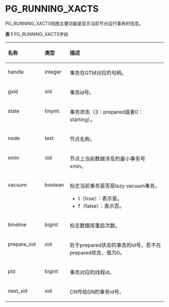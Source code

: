 # PG\_RUNNING\_XACTS<a name="ZH-CN_TOPIC_0000001151571796"></a>

PG\_RUNNING\_XACTS视图主要功能是显示当前节点运行事务的信息。

**表 1**  PG\_RUNNING\_XACTS字段

<a name="zh-cn_topic_0059778567_tfb5e94c949304dd5bdf7fd2d8d223080"></a>
<table><thead align="left"><tr id="zh-cn_topic_0059778567_r22475baed9fb4d4daad1f28269fbbd78"><th class="cellrowborder" valign="top" width="23.330000000000002%" id="mcps1.2.4.1.1"><p id="zh-cn_topic_0059778567_a9d40fb7778ec441fade86b126709b745"><a name="zh-cn_topic_0059778567_a9d40fb7778ec441fade86b126709b745"></a><a name="zh-cn_topic_0059778567_a9d40fb7778ec441fade86b126709b745"></a>名称</p>
</th>
<th class="cellrowborder" valign="top" width="15.790000000000001%" id="mcps1.2.4.1.2"><p id="zh-cn_topic_0059778567_aabccd98aa2704885bed6ef0616c775a0"><a name="zh-cn_topic_0059778567_aabccd98aa2704885bed6ef0616c775a0"></a><a name="zh-cn_topic_0059778567_aabccd98aa2704885bed6ef0616c775a0"></a>类型</p>
</th>
<th class="cellrowborder" valign="top" width="60.88%" id="mcps1.2.4.1.3"><p id="zh-cn_topic_0059778567_a4fefca91dbaf4b3abe70ffdd17c063a5"><a name="zh-cn_topic_0059778567_a4fefca91dbaf4b3abe70ffdd17c063a5"></a><a name="zh-cn_topic_0059778567_a4fefca91dbaf4b3abe70ffdd17c063a5"></a>描述</p>
</th>
</tr>
</thead>
<tbody><tr id="zh-cn_topic_0059778567_r9a2a76e76fb540f389a1ac769b44a147"><td class="cellrowborder" valign="top" width="23.330000000000002%" headers="mcps1.2.4.1.1 "><p id="zh-cn_topic_0059778567_a36330ba8f3bf4e5aab779fa27b375014"><a name="zh-cn_topic_0059778567_a36330ba8f3bf4e5aab779fa27b375014"></a><a name="zh-cn_topic_0059778567_a36330ba8f3bf4e5aab779fa27b375014"></a>handle</p>
</td>
<td class="cellrowborder" valign="top" width="15.790000000000001%" headers="mcps1.2.4.1.2 "><p id="zh-cn_topic_0059778567_a3cf06a6a3ee841d7bac62a9ed3a8da24"><a name="zh-cn_topic_0059778567_a3cf06a6a3ee841d7bac62a9ed3a8da24"></a><a name="zh-cn_topic_0059778567_a3cf06a6a3ee841d7bac62a9ed3a8da24"></a>integer</p>
</td>
<td class="cellrowborder" valign="top" width="60.88%" headers="mcps1.2.4.1.3 "><p id="zh-cn_topic_0059778567_a5870a20f3740491398ce1766c0e01e15"><a name="zh-cn_topic_0059778567_a5870a20f3740491398ce1766c0e01e15"></a><a name="zh-cn_topic_0059778567_a5870a20f3740491398ce1766c0e01e15"></a>事务在GTM对应的句柄。</p>
</td>
</tr>
<tr id="zh-cn_topic_0059778567_rd0ce2f0fc41f4065ac89e15c2554b5cf"><td class="cellrowborder" valign="top" width="23.330000000000002%" headers="mcps1.2.4.1.1 "><p id="zh-cn_topic_0059778567_a2fb68fcd236e4be19fb7e059b81b27e3"><a name="zh-cn_topic_0059778567_a2fb68fcd236e4be19fb7e059b81b27e3"></a><a name="zh-cn_topic_0059778567_a2fb68fcd236e4be19fb7e059b81b27e3"></a>gxid</p>
</td>
<td class="cellrowborder" valign="top" width="15.790000000000001%" headers="mcps1.2.4.1.2 "><p id="zh-cn_topic_0059778567_a47ccc55377b64ebc9a06d4b821823e71"><a name="zh-cn_topic_0059778567_a47ccc55377b64ebc9a06d4b821823e71"></a><a name="zh-cn_topic_0059778567_a47ccc55377b64ebc9a06d4b821823e71"></a>xid</p>
</td>
<td class="cellrowborder" valign="top" width="60.88%" headers="mcps1.2.4.1.3 "><p id="zh-cn_topic_0059778567_afb8fcc97f46f48319317441448893ae7"><a name="zh-cn_topic_0059778567_afb8fcc97f46f48319317441448893ae7"></a><a name="zh-cn_topic_0059778567_afb8fcc97f46f48319317441448893ae7"></a>事务id号。</p>
</td>
</tr>
<tr id="zh-cn_topic_0059778567_r3a87b100271c428d8d60788f981b551a"><td class="cellrowborder" valign="top" width="23.330000000000002%" headers="mcps1.2.4.1.1 "><p id="zh-cn_topic_0059778567_a6fd683e5665642838ec861765beaecf6"><a name="zh-cn_topic_0059778567_a6fd683e5665642838ec861765beaecf6"></a><a name="zh-cn_topic_0059778567_a6fd683e5665642838ec861765beaecf6"></a>state</p>
</td>
<td class="cellrowborder" valign="top" width="15.790000000000001%" headers="mcps1.2.4.1.2 "><p id="zh-cn_topic_0059778567_a7abf7428d2414cb0b532c9a8d1f383ad"><a name="zh-cn_topic_0059778567_a7abf7428d2414cb0b532c9a8d1f383ad"></a><a name="zh-cn_topic_0059778567_a7abf7428d2414cb0b532c9a8d1f383ad"></a>tinyint</p>
</td>
<td class="cellrowborder" valign="top" width="60.88%" headers="mcps1.2.4.1.3 "><p id="zh-cn_topic_0059778567_ab619656d4bd84aa08a11c1243118eba2"><a name="zh-cn_topic_0059778567_ab619656d4bd84aa08a11c1243118eba2"></a><a name="zh-cn_topic_0059778567_ab619656d4bd84aa08a11c1243118eba2"></a>事务状态（3：prepared或者0：starting）。</p>
</td>
</tr>
<tr id="zh-cn_topic_0059778567_r6d7019f4d7774007bf4f6304154a7df6"><td class="cellrowborder" valign="top" width="23.330000000000002%" headers="mcps1.2.4.1.1 "><p id="zh-cn_topic_0059778567_a82341639eddf48c5a23f65aff2a3fb9e"><a name="zh-cn_topic_0059778567_a82341639eddf48c5a23f65aff2a3fb9e"></a><a name="zh-cn_topic_0059778567_a82341639eddf48c5a23f65aff2a3fb9e"></a>node</p>
</td>
<td class="cellrowborder" valign="top" width="15.790000000000001%" headers="mcps1.2.4.1.2 "><p id="zh-cn_topic_0059778567_a0bf82a39974f41358969dddf434aa2a1"><a name="zh-cn_topic_0059778567_a0bf82a39974f41358969dddf434aa2a1"></a><a name="zh-cn_topic_0059778567_a0bf82a39974f41358969dddf434aa2a1"></a>text</p>
</td>
<td class="cellrowborder" valign="top" width="60.88%" headers="mcps1.2.4.1.3 "><p id="zh-cn_topic_0059778567_af9b1ceeb6d724468ba082ab74f81e745"><a name="zh-cn_topic_0059778567_af9b1ceeb6d724468ba082ab74f81e745"></a><a name="zh-cn_topic_0059778567_af9b1ceeb6d724468ba082ab74f81e745"></a>节点名称。</p>
</td>
</tr>
<tr id="zh-cn_topic_0059778567_rd9e3c28a12754a82b75d81497b573ff4"><td class="cellrowborder" valign="top" width="23.330000000000002%" headers="mcps1.2.4.1.1 "><p id="zh-cn_topic_0059778567_af767104ac8b04b54bfe5e08b6faceeb5"><a name="zh-cn_topic_0059778567_af767104ac8b04b54bfe5e08b6faceeb5"></a><a name="zh-cn_topic_0059778567_af767104ac8b04b54bfe5e08b6faceeb5"></a>xmin</p>
</td>
<td class="cellrowborder" valign="top" width="15.790000000000001%" headers="mcps1.2.4.1.2 "><p id="zh-cn_topic_0059778567_ac60af4c72687422b80e360503cf31d68"><a name="zh-cn_topic_0059778567_ac60af4c72687422b80e360503cf31d68"></a><a name="zh-cn_topic_0059778567_ac60af4c72687422b80e360503cf31d68"></a>xid</p>
</td>
<td class="cellrowborder" valign="top" width="60.88%" headers="mcps1.2.4.1.3 "><p id="zh-cn_topic_0059778567_a5c863320452c4756b89818bf7c7e4485"><a name="zh-cn_topic_0059778567_a5c863320452c4756b89818bf7c7e4485"></a><a name="zh-cn_topic_0059778567_a5c863320452c4756b89818bf7c7e4485"></a>节点上当前数据涉及的最小事务号xmin。</p>
</td>
</tr>
<tr id="zh-cn_topic_0059778567_r3d0dc7c37a1b4acba7f09ac92b00378a"><td class="cellrowborder" valign="top" width="23.330000000000002%" headers="mcps1.2.4.1.1 "><p id="zh-cn_topic_0059778567_a3076c633e4344419968b2a14ff8b8442"><a name="zh-cn_topic_0059778567_a3076c633e4344419968b2a14ff8b8442"></a><a name="zh-cn_topic_0059778567_a3076c633e4344419968b2a14ff8b8442"></a>vacuum</p>
</td>
<td class="cellrowborder" valign="top" width="15.790000000000001%" headers="mcps1.2.4.1.2 "><p id="zh-cn_topic_0059778567_a512e99361d024c29b20b9cb3e2978d4c"><a name="zh-cn_topic_0059778567_a512e99361d024c29b20b9cb3e2978d4c"></a><a name="zh-cn_topic_0059778567_a512e99361d024c29b20b9cb3e2978d4c"></a>boolean</p>
</td>
<td class="cellrowborder" valign="top" width="60.88%" headers="mcps1.2.4.1.3 "><p id="zh-cn_topic_0059778567_ae2f0ed9cea4b48179252fbc8c28cfcd0"><a name="zh-cn_topic_0059778567_ae2f0ed9cea4b48179252fbc8c28cfcd0"></a><a name="zh-cn_topic_0059778567_ae2f0ed9cea4b48179252fbc8c28cfcd0"></a>标志当前事务是否是lazy vacuum事务。</p>
<a name="ul588154784410"></a><a name="ul588154784410"></a><ul id="ul588154784410"><li>t（true）：表示是。</li><li>f（false）：表示否。</li></ul>
</td>
</tr>
<tr id="zh-cn_topic_0059778567_rd399cb63df44475bb39bb23e9e01172e"><td class="cellrowborder" valign="top" width="23.330000000000002%" headers="mcps1.2.4.1.1 "><p id="zh-cn_topic_0059778567_a676886fd3a834a549bf3bc73c499fb5c"><a name="zh-cn_topic_0059778567_a676886fd3a834a549bf3bc73c499fb5c"></a><a name="zh-cn_topic_0059778567_a676886fd3a834a549bf3bc73c499fb5c"></a>timeline</p>
</td>
<td class="cellrowborder" valign="top" width="15.790000000000001%" headers="mcps1.2.4.1.2 "><p id="zh-cn_topic_0059778567_a000533d97a11404ea706d5e0fa96736c"><a name="zh-cn_topic_0059778567_a000533d97a11404ea706d5e0fa96736c"></a><a name="zh-cn_topic_0059778567_a000533d97a11404ea706d5e0fa96736c"></a>bigint</p>
</td>
<td class="cellrowborder" valign="top" width="60.88%" headers="mcps1.2.4.1.3 "><p id="zh-cn_topic_0059778567_a5b07ef71d37b4b91b558242f18f9a63f"><a name="zh-cn_topic_0059778567_a5b07ef71d37b4b91b558242f18f9a63f"></a><a name="zh-cn_topic_0059778567_a5b07ef71d37b4b91b558242f18f9a63f"></a>标志数据库重启次数。</p>
</td>
</tr>
<tr id="zh-cn_topic_0059778567_r0d698ad428714a199424f649e750455f"><td class="cellrowborder" valign="top" width="23.330000000000002%" headers="mcps1.2.4.1.1 "><p id="zh-cn_topic_0059778567_a6eaabb8c5d3a4e808eb21830889db197"><a name="zh-cn_topic_0059778567_a6eaabb8c5d3a4e808eb21830889db197"></a><a name="zh-cn_topic_0059778567_a6eaabb8c5d3a4e808eb21830889db197"></a>prepare_xid</p>
</td>
<td class="cellrowborder" valign="top" width="15.790000000000001%" headers="mcps1.2.4.1.2 "><p id="zh-cn_topic_0059778567_a0a6014e248894ac39532f9a9cae9e5a2"><a name="zh-cn_topic_0059778567_a0a6014e248894ac39532f9a9cae9e5a2"></a><a name="zh-cn_topic_0059778567_a0a6014e248894ac39532f9a9cae9e5a2"></a>xid</p>
</td>
<td class="cellrowborder" valign="top" width="60.88%" headers="mcps1.2.4.1.3 "><p id="zh-cn_topic_0059778567_a8756280fdb654c43be446411d12dc8d8"><a name="zh-cn_topic_0059778567_a8756280fdb654c43be446411d12dc8d8"></a><a name="zh-cn_topic_0059778567_a8756280fdb654c43be446411d12dc8d8"></a>处于prepared状态的事务的id号，若不在prepared状态，值为0。</p>
</td>
</tr>
<tr id="zh-cn_topic_0059778567_rd4773830b2bd4f63a1bf2b7c90ff5ea4"><td class="cellrowborder" valign="top" width="23.330000000000002%" headers="mcps1.2.4.1.1 "><p id="zh-cn_topic_0059778567_a87fee11ce51448049546de7c1f0392f6"><a name="zh-cn_topic_0059778567_a87fee11ce51448049546de7c1f0392f6"></a><a name="zh-cn_topic_0059778567_a87fee11ce51448049546de7c1f0392f6"></a>pid</p>
</td>
<td class="cellrowborder" valign="top" width="15.790000000000001%" headers="mcps1.2.4.1.2 "><p id="zh-cn_topic_0059778567_aa2fcba2a04614ce7a9bb619946025479"><a name="zh-cn_topic_0059778567_aa2fcba2a04614ce7a9bb619946025479"></a><a name="zh-cn_topic_0059778567_aa2fcba2a04614ce7a9bb619946025479"></a>bigint</p>
</td>
<td class="cellrowborder" valign="top" width="60.88%" headers="mcps1.2.4.1.3 "><p id="zh-cn_topic_0059778567_a17c3090f555f4627be5bee0258ed34c3"><a name="zh-cn_topic_0059778567_a17c3090f555f4627be5bee0258ed34c3"></a><a name="zh-cn_topic_0059778567_a17c3090f555f4627be5bee0258ed34c3"></a>事务对应的线程id。</p>
</td>
</tr>
<tr id="zh-cn_topic_0059778567_r410c916ded7e4948948e1f957c2a0ed5"><td class="cellrowborder" valign="top" width="23.330000000000002%" headers="mcps1.2.4.1.1 "><p id="zh-cn_topic_0059778567_ad0d723c9dcc444e6a241d9ab23647974"><a name="zh-cn_topic_0059778567_ad0d723c9dcc444e6a241d9ab23647974"></a><a name="zh-cn_topic_0059778567_ad0d723c9dcc444e6a241d9ab23647974"></a>next_xid</p>
</td>
<td class="cellrowborder" valign="top" width="15.790000000000001%" headers="mcps1.2.4.1.2 "><p id="zh-cn_topic_0059778567_a4dff37aaf5b04f8198bdb0b3ec964b70"><a name="zh-cn_topic_0059778567_a4dff37aaf5b04f8198bdb0b3ec964b70"></a><a name="zh-cn_topic_0059778567_a4dff37aaf5b04f8198bdb0b3ec964b70"></a>xid</p>
</td>
<td class="cellrowborder" valign="top" width="60.88%" headers="mcps1.2.4.1.3 "><p id="zh-cn_topic_0059778567_acbcf74298f784b7181b43913741ba46d"><a name="zh-cn_topic_0059778567_acbcf74298f784b7181b43913741ba46d"></a><a name="zh-cn_topic_0059778567_acbcf74298f784b7181b43913741ba46d"></a><span id="text690741819219"><a name="text690741819219"></a><a name="text690741819219"></a>CN</span>传给<span id="text17585545502"><a name="text17585545502"></a><a name="text17585545502"></a>DN</span>的事务id号。</p>
</td>
</tr>
</tbody>
</table>


